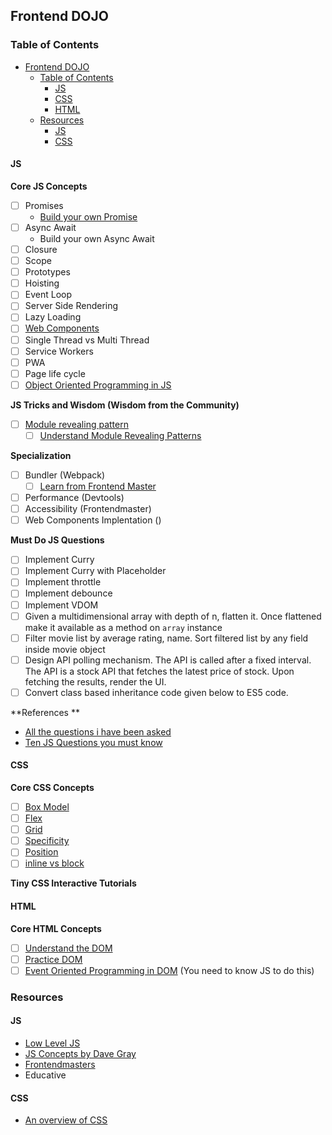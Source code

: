 ## Frontend DOJO

### Table of Contents
- [Frontend DOJO](#frontend-dojo)
  - [Table of Contents](#table-of-contents)
    - [JS](#js)
    - [CSS](#css)
    - [HTML](#html)
  - [Resources](#resources)
    - [JS](#js-1)
    - [CSS](#css-1)

#### JS
**Core JS Concepts**
- [ ] Promises
	- [Build your own Promise](https://youtu.be/4GpwM8FmVgQ?list=PLP29wDx6QmW7IaD762Rf_Awfr1Wxz0Amq)
- [ ] Async Await
	- Build your own Async Await
- [ ]  Closure
- [ ]  Scope
- [ ]  Prototypes
- [ ]  Hoisting
- [ ]  Event Loop
- [ ]  Server Side Rendering
- [ ] Lazy Loading
- [ ] [Web Components](https://css-tricks.com/an-introduction-to-web-components/)
- [ ] Single Thread vs Multi Thread
- [ ] Service Workers
- [ ] PWA
- [ ] Page life cycle
- [ ] [Object Oriented Programming in JS](https://github.com/4GeeksAcademy/object-oriented-javascript-tutorial-exercises)

**JS Tricks and Wisdom (Wisdom from the Community)**
- [ ] [Module revealing pattern](https://stackoverflow.com/questions/5647258/how-to-use-revealing-module-pattern-in-javascript/5647397#5647397)
	- [ ] [Understand Module Revealing Patterns](https://curtistimson.co.uk/post/js/mixing-revealing-module-and-singleton-javascript-patterns/)

**Specialization**
- [ ] Bundler (Webpack)
	- [ ] [Learn from Frontend Master](https://frontendmasters.com/courses/webpack-fundamentals/)
- [ ] Performance (Devtools)
- [ ] Accessibility (Frontendmaster)
- [ ] Web Components Implentation ()

**Must Do JS Questions**
- [ ] Implement Curry
- [ ] Implement Curry with Placeholder
- [ ] Implement throttle
- [ ] Implement debounce
- [ ] Implement VDOM
- [ ] Given a multidimensional array with depth of n, flatten it. Once flattened make it available as a method on `array` instance
- [ ] Filter movie list by average rating, name. Sort filtered list by any field inside movie object
- [ ] Design API polling mechanism. The API is called after a fixed interval. The API is a stock API that fetches the latest price of stock. Upon fetching the results, render the UI.
- [ ] Convert class based inheritance code given below to ES5 code.

**References **
- [All the questions i have been asked](https://dev.to/devabhijeet/all-front-end-interview-questions-asked-during-my-recent-job-hunt-1kge)
- [Ten JS Questions you must know](https://www.reddit.com/r/javascript/comments/3rb88w/ten_questions_ive_been_asked_most_more_than_once/)

#### CSS
**Core CSS Concepts**
- [ ] [Box Model](https://developer.mozilla.org/en-US/docs/Learn/CSS/Building_blocks/The_box_model)
- [ ] [Flex](https://css-tricks.com/snippets/css/a-guide-to-flexbox/)
- [ ] [Grid](https://yoksel.github.io/grid-cheatsheet/)
- [ ] [Specificity](https://css-tricks.com/specifics-on-css-specificity/)
- [ ] [Position](https://css-tricks.com/almanac/properties/p/position/)
- [ ] [inline vs block](https://alligator.io/css/display-inline-vs-inline-block/)

**Tiny CSS Interactive Tutorials**


#### HTML

**Core HTML Concepts**
- [ ] [Understand the DOM](https://www.digitalocean.com/community/tutorial_series/understanding-the-dom-document-object-model)
- [ ] [Practice DOM](https://silver-flyingfish-kada7uya.ws-us18.gitpod.io/)
- [ ] [Event Oriented Programming in DOM](https://github.com/4GeeksAcademy/object-oriented-javascript-tutorial-exercises) (You need to know JS to do this)

### Resources 
#### JS
- [Low Level JS](https://www.youtube.com/channel/UC56l7uZA209tlPTVOJiJ8Tw)
- [JS Concepts by Dave Gray](https://www.youtube.com/channel/UCY38RvRIxYODO4penyxUwTg)
- [Frontendmasters](https://frontendmasters.com/dashboard/)
- Educative

#### CSS
- [An overview of CSS](https://www.taniarascia.com/overview-of-css-concepts/#html-fundamentals)
